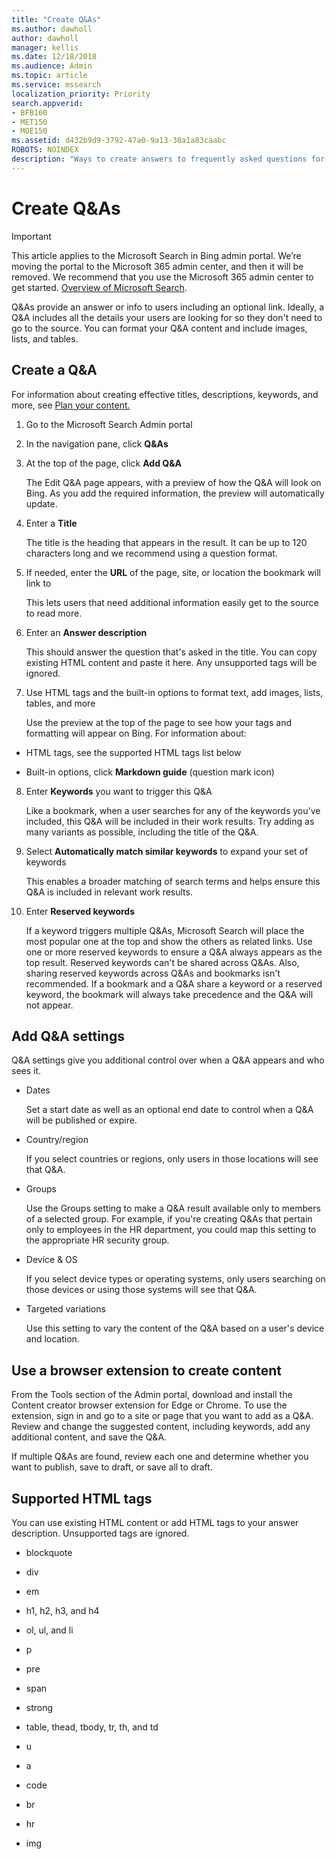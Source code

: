 ```yaml
---
title: "Create Q&As"
ms.author: dawholl
author: dawholl
manager: kellis
ms.date: 12/18/2018
ms.audience: Admin
ms.topic: article
ms.service: mssearch
localization_priority: Priority
search.appverid:
- BFB160
- MET150
- MOE150
ms.assetid: d432b9d9-3792-47a0-9a13-30a1a83caabc
ROBOTS: NOINDEX
description: "Ways to create answers to frequently asked questions for your Microsoft Search work results"
---
```


# Create Q&As

> [!IMPORTANT]
> This article applies to the Microsoft Search in Bing admin portal. We’re moving the portal to the Microsoft 365 admin center, and then it will be removed. We recommend that you use the Microsoft 365 admin center to get started. [Overview of Microsoft Search](overview-microsoft-search.md).
    
Q&As provide an answer or info to users including an optional link. Ideally, a Q&A includes all the details your users are looking for so they don't need to go to the source. You can format your Q&A content and include images, lists, and tables.
  
## Create a Q&A

For information about creating effective titles, descriptions, keywords, and more, see [Plan your content.](plan-your-content.md)
  
1. Go to the Microsoft Search Admin portal
    
2. In the navigation pane, click **Q&As**
    
3. At the top of the page, click **Add Q&A**
    
    The Edit Q&A page appears, with a preview of how the Q&A will look on Bing. As you add the required information, the preview will automatically update.
    
4. Enter a **Title**
    
    The title is the heading that appears in the result. It can be up to 120 characters long and we recommend using a question format.
    
5. If needed, enter the **URL** of the page, site, or location the bookmark will link to 
    
    This lets users that need additional information easily get to the source to read more.
    
6. Enter an **Answer description**
    
    This should answer the question that's asked in the title. You can copy existing HTML content and paste it here. Any unsupported tags will be ignored.
    
7. Use HTML tags and the built-in options to format text, add images, lists, tables, and more
    
    Use the preview at the top of the page to see how your tags and formatting will appear on Bing. For information about:
    
  - HTML tags, see the supported HTML tags list below
    
  - Built-in options, click **Markdown guide** (question mark icon) 
    
8. Enter **Keywords** you want to trigger this Q&A 
    
    Like a bookmark, when a user searches for any of the keywords you've included, this Q&A will be included in their work results. Try adding as many variants as possible, including the title of the Q&A.
    
9. Select **Automatically match similar keywords** to expand your set of keywords 
    
    This enables a broader matching of search terms and helps ensure this Q&A is included in relevant work results.
    
10. Enter **Reserved keywords**
    
    If a keyword triggers multiple Q&As, Microsoft Search will place the most popular one at the top and show the others as related links. Use one or more reserved keywords to ensure a Q&A always appears as the top result. Reserved keywords can't be shared across Q&As. Also, sharing reserved keywords across Q&As and bookmarks isn't recommended. If a bookmark and a Q&A share a keyword or a reserved keyword, the bookmark will always take precedence and the Q&A will not appear.
    
## Add Q&A settings

Q&A settings give you additional control over when a Q&A appears and who sees it.
  
- Dates
    
    Set a start date as well as an optional end date to control when a Q&A will be published or expire.
    
- Country/region
    
    If you select countries or regions, only users in those locations will see that Q&A.
    
- Groups
    
    Use the Groups setting to make a Q&A result available only to members of a selected group. For example, if you're creating Q&As that pertain only to employees in the HR department, you could map this setting to the appropriate HR security group.
    
- Device &amp; OS
    
    If you select device types or operating systems, only users searching on those devices or using those systems will see that Q&A.
    
- Targeted variations
    
    Use this setting to vary the content of the Q&A based on a user's device and location.
    
## Use a browser extension to create content

From the Tools section of the Admin portal, download and install the Content creator browser extension for Edge or Chrome. To use the extension, sign in and go to a site or page that you want to add as a Q&A. Review and change the suggested content, including keywords, add any additional content, and save the Q&A.
  
If multiple Q&As are found, review each one and determine whether you want to publish, save to draft, or save all to draft.
  
## Supported HTML tags

You can use existing HTML content or add HTML tags to your answer description. Unsupported tags are ignored.
  
- blockquote
    
- div
    
- em
    
- h1, h2, h3, and h4
    
- ol, ul, and li
    
- p
    
- pre
    
- span
    
- strong
    
- table, thead, tbody, tr, th, and td
    
- u
    
- a
    
- code
    
- br
    
- hr
    
- img

  

